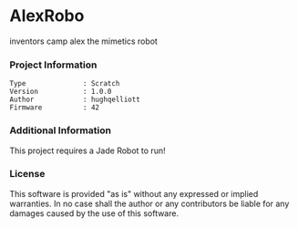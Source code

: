 AlexRobo
================

inventors camp alex the mimetics robot

### Project Information
```
Type              : Scratch
Version           : 1.0.0
Author            : hughqelliott
Firmware          : 42
```

### Additional Information
This project requires a Jade Robot to run!

### License
This software is provided "as is" without any expressed or implied warranties.  In no case shall the author or any contributors be liable for any damages caused by the use of this software.

